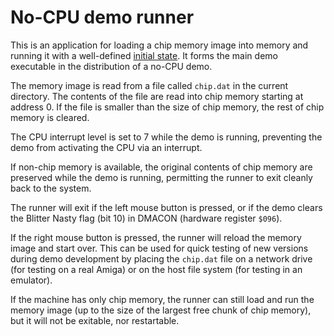 # No-CPU demo runner

This is an application for loading a chip memory image into memory and running it with a well-defined [initial state](../README.md#technical-details). It forms the main demo executable in the distribution of a no-CPU demo.

The memory image is read from a file called `chip.dat` in the current directory. The contents of the file are read into chip memory starting at address 0. If the file is smaller than the size of chip memory, the rest of chip memory is cleared.

The CPU interrupt level is set to 7 while the demo is running, preventing the demo from activating the CPU via an interrupt.

If non-chip memory is available, the original contents of chip memory are preserved while the demo is running, permitting the runner to exit cleanly back to the system.

The runner will exit if the left mouse button is pressed, or if the demo clears the Blitter Nasty flag (bit 10) in DMACON (hardware register `$096`).

If the right mouse button is pressed, the runner will reload the memory image and start over. This can be used for quick testing of new versions during demo development by placing the `chip.dat` file on a network drive (for testing on a real Amiga) or on the host file system (for testing in an emulator).

If the machine has only chip memory, the runner can still load and run the memory image (up to the size of the largest free chunk of chip memory), but it will not be exitable, nor restartable.
